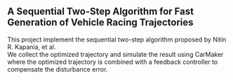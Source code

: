 ## A Sequential Two-Step Algorithm for Fast Generation of Vehicle Racing Trajectories

This project implement the sequential two-step algorithm proposed by Nitin R. Kapania, et al.  
We collect the optimized trajectory and simulate the result using CarMaker where the optimized trajectory is combined with a feedback controller to compensate the disturbance error.  
